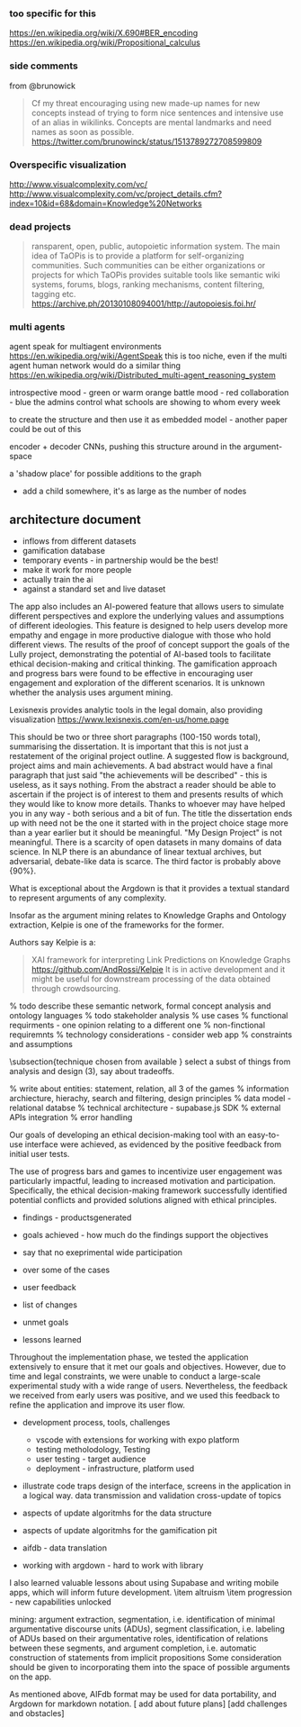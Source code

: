 ### too specific for this
https://en.wikipedia.org/wiki/X.690#BER_encoding
https://en.wikipedia.org/wiki/Propositional_calculus


### side comments
from @brunowick
> Cf my threat encouraging using new made-up names for new concepts instead of trying to form nice sentences and intensive use of an alias in wikilinks. 
> Concepts are mental landmarks and need names as soon as possible.
https://twitter.com/brunowinck/status/1513789272708599809

### Overspecific visualization
http://www.visualcomplexity.com/vc/
http://www.visualcomplexity.com/vc/project_details.cfm?index=10&id=68&domain=Knowledge%20Networks

### dead projects
> ransparent, open, public, autopoietic information system. The main idea of TaOPis is to provide a platform for self-organizing communities. Such communities can be either organizations or projects for which TaOPis provides suitable tools like semantic wiki systems, forums, blogs, ranking mechanisms, content filtering, tagging etc.
https://archive.ph/20130108094001/http://autopoiesis.foi.hr/


### multi agents
agent speak for multiagent environments
https://en.wikipedia.org/wiki/AgentSpeak
this is too niche, even if the multi agent human network would do a similar thing
https://en.wikipedia.org/wiki/Distributed_multi-agent_reasoning_system

introspective mood - green or warm orange
battle mood - red
collaboration - blue
the admins control what schools are showing to whom every week

to create the structure and then use it as embedded model - another paper could be out of this

encoder + decoder CNNs, pushing this structure around in the argument-space

a 'shadow place' for possible additions to the graph 
- add a child somewhere, it's as large as the number of nodes

## architecture document
- inflows from different datasets
- gamification database
- temporary events - in partnership would be the best!
- make it work for more people
- actually train the ai
- against a standard set and live dataset

The app also includes an AI-powered feature that allows users to simulate different perspectives and explore the underlying values and assumptions of different ideologies. This feature is designed to help users develop more empathy and engage in more productive dialogue with those who hold different views.
The results of the proof of concept support the goals of the Lully project, demonstrating the potential of AI-based tools to facilitate ethical decision-making and critical thinking. The gamification approach and progress bars were found to be effective in encouraging user engagement and exploration of the different scenarios.
It is unknown whether the analysis uses argument mining.

Lexisnexis provides analytic tools in the legal domain, also providing visualization
https://www.lexisnexis.com/en-us/home.page

This should be two or three short paragraphs (100-150 words total), summarising the dissertation. It is important that this is not just a restatement of the original project outline. A suggested flow is background, project aims and main achievements. A bad abstract would have a final paragraph that just said "the achievements will be described" - this is useless, as it says nothing. From the abstract a reader should be able to ascertain if the project is of interest to them and presents results of which they would like to know more details.
Thanks to whoever may have helped you in any way - both serious and a bit of fun.
The title the dissertation ends up with need not be the one it started with in the project choice stage more than a year earlier but it should be meaningful.  "My Design Project" is not meaningful.
There is a scarcity of open datasets in many domains of data science. In NLP there is an abundance of linear textual archives, but adversarial, debate-like data is scarce.
The third factor is probably above {90\%}.

What is exceptional about the Argdown is that it provides a textual standard to represent arguments of any complexity.

Insofar as the argument mining relates to Knowledge Graphs and Ontology extraction, Kelpie is one of the frameworks for the former.

Authors say Kelpie is a:
> XAI framework for interpreting Link Predictions on Knowledge Graphs
https://github.com/AndRossi/Kelpie
It is in active development and it might be useful for downstream processing of the data obtained through crowdsourcing.

% todo describe these
semantic network, formal concept analysis and ontology languages
% todo stakeholder analysis
% use cases
% functional requirments - one opinion relating to a different one
% non-finctional requiremnts
% technology considerations - consider web app
% constraints and assumptions

\subsection{technique chosen from available }
select a subst of things from analysis and design (3), say about tradeoffs. 


% write about entities: statement, relation, all 3 of the games
% information archiecture, hierachy, search and filtering, design principles
% data model - relational databse
% technical architecture - supabase.js SDK
% external APIs integration
% error handling

Our goals of developing an ethical decision-making tool with an easy-to-use interface were achieved, as evidenced by the positive feedback from initial user tests.

The use of progress bars and games to incentivize user engagement was particularly impactful, leading to increased motivation and participation.
Specifically, the ethical decision-making framework successfully identified potential conflicts and provided solutions aligned with ethical principles.

- findings - productsgenerated
- goals achieved - how much do the findings support the objectives
- say that no exeprimental wide participation
-  over some of the cases

- user feedback
- list of changes
- unmet goals
- lessons learned

Throughout the implementation phase, we tested the application extensively to ensure that it met our goals and objectives. However, due to time and legal constraints, we were unable to conduct a large-scale experimental study with a wide range of users. Nevertheless, the feedback we received from early users was positive, and we used this feedback to refine the application and improve its user flow.

- development process, tools, challenges
  -  vscode with extensions for working with expo platform
  - testing metholodology, Testing
  - user testing - target audience
  - deployment - infrastructure, platform used
- illustrate code traps
design of the interface, screens in the application in a logical way. 
data transmission and validation cross-update of topics
- aspects of update algoritmhs for the data structure

- aspects of update algoritmhs for the gamification pit

- aifdb - data translation

- working with argdown - hard to work with library


I also learned valuable lessons about using Supabase and writing mobile apps, which will inform future development.
  \item altruism
  \item progression - new capabilities unlocked  

mining: argument extraction, segmentation, i.e. identification of minimal argumentative discourse units (ADUs), segment classification, i.e. labeling of ADUs based on their argumentative roles, identification of relations between these segments, and argument completion, i.e. automatic construction of statements from implicit propositions
Some consideration should be given to incorporating them into the space of possible arguments on the app.

As mentioned above, AIFdb format may be used for data portability, and Argdown for markdown notation.
[ add about future plans]
[add challenges and obstacles]
